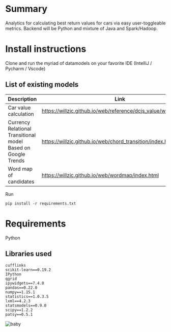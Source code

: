 # Summary

Analytics for calculating best return values for cars via easy user-toggleable metrics.
Backend will be Python and mixture of Java and Spark/Hadoop.

# Install instructions
Clone and run the myriad of datamodels on your favorite IDE (IntelliJ / Pycharm / Vscode)

## List of existing models

| Description | Link |
|--|--|
| Car value calculation | https://willzjc.github.io/web/reference/dcjs_value/web/index.html |
| Currency Relational Transitional model <br> Based on Google Trends | https://willzjc.github.io/web/chord_transition/index.html |
| Word map of candidates | https://willzjc.github.io/web/wordmap/index.html |

Run
```
pip install -r requirements.txt
```


# Requirements

Python

## Libraries used

```
cufflinks
scikit-learn==0.19.2
IPython
qgrid
ipywidgets==7.4.0
pandas==0.22.0
numpy==1.15.1
statistics==1.0.3.5
lxml==4.2.3
statsmodels==0.9.0
scipy==1.2.2
patsy==0.5.1
```

![baby](https://i.imgur.com/5zIDjQH.png)

